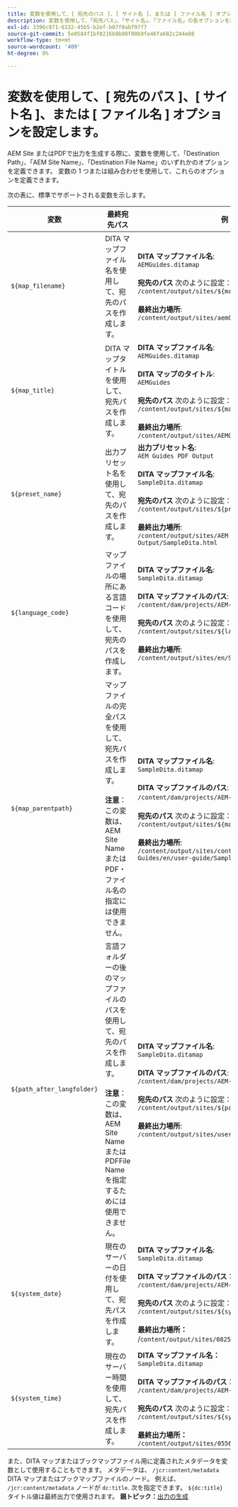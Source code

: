 ```yaml
---
title: 変数を使用して、[ 宛先のパス ]、[ サイト名 ]、または [ ファイル名 ] オプションを設定します。
description: 変数を使用して、「宛先パス」、「サイト名」、「ファイル名」の各オプションを設定する方法を説明します。 AEMガイドでサポートされている既製の変数について説明します。
exl-id: 3396c971-6332-45b5-b2ef-b07f0abf97f7
source-git-commit: 5e0584f1bf0216b8b00f00b9fe46fa682c244e08
workflow-type: tm+mt
source-wordcount: '409'
ht-degree: 0%

---
```


# 変数を使用して、[ 宛先のパス ]、[ サイト名 ]、または [ ファイル名 ] オプションを設定します。


AEM Site またはPDFで出力を生成する際に、変数を使用して、「Destination Path」、「AEM Site Name」、「Destination File Name」のいずれかのオプションを定義できます。 変数の 1 つまたは組み合わせを使用して、これらのオプションを定義できます。

次の表に、標準でサポートされる変数を示します。

| 変数 | 最終宛先パス | 例 |
| --- | --- | --- |
| `${map_filename}` | DITA マップファイル名を使用して、宛先のパスを作成します。 | **DITA マップファイル名**:<br>`AEMGuides.ditamap`<br><br>**宛先のパス** 次のように設定：<br>`/content/output/sites/${map_filename}`<br><br>**最終出力場所**:<br>`/content/output/sites/aemGuides/AEMGuides.html` |
| `${map_title}` | DITA マップタイトルを使用して、宛先パスを作成します。 | **DITA マップファイル名**:<br>`AEMGuides.ditamap`<br><br>**DITA マップのタイトル**:<br>`AEMGuides`<br><br>**宛先のパス** 次のように設定：<br>`/content/output/sites/${map_title}`<br><br>**最終出力場所**:<br>`/content/output/sites/AEMGuides/AEMGuides.html` |
| `${preset_name}` | 出力プリセット名を使用して、宛先のパスを作成します。 | **出力プリセット名**:<br>`AEM Guides PDF Output`<br><br>**DITA マップファイル名**:<br>`SampleDita.ditamap`<br><br>**宛先のパス** 次のように設定：<br>`/content/output/sites/${preset_name}`<br><br>**最終出力場所**:<br>`/content/output/sites/AEM Guides PDF Output/SampleDita.html` |
| `${language_code}` | マップファイルの場所にある言語コードを使用して、宛先のパスを作成します。 | **DITA マップファイル名**:<br>`SampleDita.ditamap`<br><br>**DITA マップファイルのパス**:<br>`/content/dam/projects/AEM-Guides/en/user-guide/`<br><br>**宛先のパス** 次のように設定：<br>`/content/output/sites/${language_code}`<br><br>**最終出力場所**:<br>`/content/output/sites/en/SampleDita.html` |
| `${map_parentpath}` | マップファイルの完全パスを使用して、宛先パスを作成します。<br><br>**注意**：この変数は、AEM Site Name またはPDF・ファイル名の指定には使用できません。 | **DITA マップファイル名**:<br>`SampleDita.ditamap`<br><br>**DITA マップファイルのパス**:<br>`/content/dam/projects/AEM-Guides/en/user-guide`/<br><br>**宛先のパス** 次のように設定：<br>`/content/output/sites/${map_parentpath}`<br><br>**最終出力場所**:<br>`/content/output/sites/content/dam/projects/AEM-Guides/en/user-guide/SampleDita.html` |
| `${path_after_langfolder}` | 言語フォルダーの後のマップファイルのパスを使用して、宛先のパスを作成します。<br><br>**注意**：この変数は、AEM Site Name またはPDFFile Name を指定するためには使用できません。 | **DITA マップファイル名**:<br>`SampleDita.ditamap`<br><br>**DITA マップファイルのパス**:<br>`/content/dam/projects/AEM-Guides/en/user-guide/`<br><br>**宛先のパス** 次のように設定：<br>`/content/output/sites/${path\_after\_langfolder}`<br><br>**最終出力場所**:<br>`/content/output/sites/user-guide/SampleDita.html` |
| `${system_date}` | 現在のサーバーの日付を使用して、宛先パスを作成します。 | **DITA マップファイル名**: <br> `SampleDita.ditamap` <br><br> **DITA マップファイルのパス：** <br> `/content/dam/projects/AEM-Guides/en/user-guide/` <br><br> **宛先のパス** 次のように設定： <br> `/content/output/sites/${system_date}` <br> <br> **最終出力場所：** <br> /`content/output/sites/08252023/SampleDita.html` |
| `${system_time}` | 現在のサーバー時間を使用して、宛先パスを作成します。 | **DITA マップファイル名：** <br>`SampleDita.ditamap` <br> <br> **DITA マップファイルのパス：** <br>`/content/dam/projects/AEM-Guides/en/user-guide/` <br><Br>**宛先のパス** 次のように設定： <br> `/content/output/sites/${system_time}`<br><br>**最終出力場所：**<br>`/content/output/sites/055612/SampleDita.html` |

また、DITA マップまたはブックマップファイル用に定義されたメタデータを変数として使用することもできます。 メタデータは、 `/jcr:content/metadata` DITA マップまたはブックマップファイルのノード。 例えば、 `/jcr:content/metadata` ノードが `dc:title`. 次を指定できます。 `${dc:title}` タイトル値は最終出力で使用されます。
**親トピック：**[&#x200B;出力の生成](generate-output.md)
